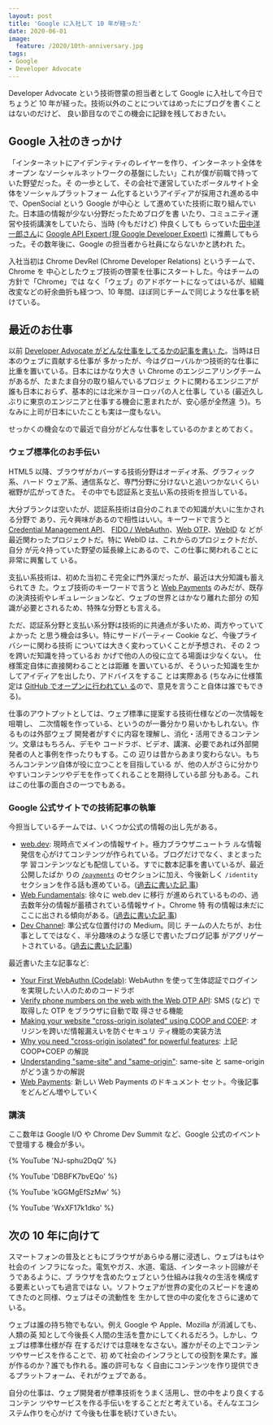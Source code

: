 ```yaml
---
layout: post
title: 'Google に入社して 10 年が経った'
date: 2020-06-01
image:
  feature: /2020/10th-anniversary.jpg
tags:
- Google
- Developer Advocate
---
```

Developer Advocate という技術啓蒙の担当者として Google に入社して今日でちょうど
10 年が経った。技術以外のことについてはめったにブログを書くことはないのだけど、
良い節目なのでこの機会に記録を残しておきたい。

<!-- excerpt -->

## Google 入社のきっかけ

「インターネットにアイデンティティのレイヤーを作り、インターネット全体をオープン
なソーシャルネットワークの基盤にしたい」これが僕が前職で持っていた野望だった。そ
の一歩として、その会社で運営していたポータルサイト全体をソーシャルプラットフォー
ム化するというアイディアが採用され進める中で、OpenSocial という Google が中心と
して進めていた技術に取り組んでいた。日本語の情報が少ない分野だったためブログを書
いたり、コミュニティ運営や技術講演をしていたら、当時 (今もだけど) 仲良くしても
らっていた[田中洋一郎さん](https://twitter.com/yoichiro)に [Google API Expert
(現 Google Developer Expert)](https://developers.google.com/community/experts)
に推薦してもらった。その数年後に、Google の担当者から社員にならないかと誘われ
た。

入社当初は Chrome DevRel (Chrome Developer Relations) というチームで、Chrome を
中心としたウェブ技術の啓蒙を仕事にスタートした。今はチームの方針で「Chrome」では
なく「ウェブ」のアドボケートになってはいるが、組織改変などの紆余曲折も経つつ、10
年間、ほぼ同じチームで同じような仕事を続けている。

## 最近のお仕事

以前 [Developer Advocate がどんな仕事をしてるかの記事を書い
た](/2013/04/google-developer-advocate.html)。当時は日本のウェブに貢献する仕事が
多かったが、今はグローバルかつ技術的な仕事に比重を置いている。日本にはかなり大き
い Chrome のエンジニアリングチームがあるが、たまたま自分の取り組んでいるプロジェ
クトに関わるエンジニアが誰も日本におらず、基本的には北米かヨーロッパの人と仕事し
ている (最近久しぶりに東京のエンジニアと仕事する機会に恵まれたが、安心感が全然違
う)。ちなみに上司が日本にいたことも実は一度もない。

せっかくの機会なので最近で自分がどんな仕事をしているのかまとめておく。

### ウェブ標準化のお手伝い

HTML5 以降、ブラウザがカバーする技術分野はオーディオ系、グラフィック系、ハード
ウェア系、通信系など、専門分野に分けないと追いつかないくらい裾野が広がってきた。
その中でも認証系と支払い系の技術を担当している。

大分ブランクは空いたが、認証系技術は自分のこれまでの知識が大いに生かされる分野で
あり、元々興味があるので相性はいい。キーワードで言うと [Credential Management
API](https://developers.google.com/web/updates/2016/04/credential-management-api)、
[FIDO / WebAuthn](https://developers.google.com/identity/fido/)、[Web
OTP](https://web.dev/web-otp/)、[WebID](https://github.com/samuelgoto/webid) な
どが最近関わったプロジェクトだ。特に WebID は、これからのプロジェクトだが、自分
が元々持っていた野望の延長線上にあるので、この仕事に関われることに非常に興奮して
いる。

支払い系技術は、初めた当初こそ完全に門外漢だったが、最近は大分知識も蓄えられてき
た。ウェブ技術のキーワードで言うと [Web Payments](https://g.co/dev/WebPayments/)
のみだが、既存の決済技術やレギュレーションなど、ウェブの世界とはかなり離れた部分
の知識が必要とされるため、特殊な分野とも言える。

ただ、認証系分野と支払い系分野は技術的に共通点が多いため、両方やっていてよかった
と思う機会は多い。特にサードパーティー Cookie など、今後プライバシーに関わる技術
については大きく変わっていくことが予想され、その 2 つを跨いだ知識を持っているお
かげで他の人の役に立てる場面は少なくない。 仕様策定自体に直接関わることとは距離
を置いているが、そういった知識を生かしてアイディアを出したり、アドバイスをするこ
とは実際ある (ちなみに仕様策定は [GitHub でオープンに行われてい
る](https://github.com/w3c/)ので、意見を言うこと自体は誰でもできる)。

仕事のアウトプットとしては、ウェブ標準に提案する技術仕様などの一次情報を咀嚼し、
二次情報を作っている、というのが一番分かり易いかもしれない。作るものは外部ウェブ
開発者がすぐに内容を理解し、消化・活用できるコンテンツ。文章はもちろん、デモや
コードラボ、ビデオ、講演、必要であれば外部開発者の人と事例を作ったりもする。この
辺りは昔からあまり変わらない。もちろんコンテンツ自体が役に立つことを目指している
が、他の人がさらに分かりやすいコンテンツやデモを作ってくれることを期待している部
分もある。これはこの仕事の面白さの一つでもある。

### Google 公式サイトでの技術記事の執筆

今担当しているチームでは、いくつか公式の情報の出し先がある。

* [web.dev](https://web.dev): 現時点でメインの情報サイト。極力ブラウザニュートラ
  ルな情報発信を心がけてコンテンツが作られている。ブログだけでなく、まとまった学
  習コンテンツなども配信している。すでに数本記事を書いているが、最近公開したばか
  りの [`/payments`](https://web.dev/payments/) のセクションに加え、今後新しく
  `/identity` セクションを作る話も進めている。([過去に書いた記
  事](https://web.dev/authors/agektmr/))
* [Web Fundamentals](https://developers.google.com/web/): 徐々に web.dev に移行
  が進められているものの、過去数年分の情報が蓄積されている情報サイト。Chrome 特
  有の情報は未だにここに出される傾向がある。([過去に書いた記
  事](https://developers.google.com/web/resources/contributors/agektmr))
* [Dev Channel](https://medium.com/dev-channel): 準公式な位置付けの Medium。同じ
  チームの人たちが、お仕事としてではなく、半分趣味のような感じで書いたブログ記事
  がアグリゲートされている。([過去に書いた記事](https://medium.com/@agektmr))

最近書いた主な記事など:

* [Your First WebAuthn
  (Codelab)](https://codelabs.developers.google.com/codelabs/webauthn-reauth/):
  WebAuthn を使って生体認証でログインを実現したい人のためのコードラボ
* [Verify phone numbers on the web with the Web OTP
  API](https://web.dev/web-otp/): SMS (など) で取得した OTP をブラウザに自動で取
  得させる機能
* [Making your website "cross-origin isolated" using COOP and
  COEP](https://web.dev/coop-coep/): オリジンを跨いだ情報漏えいを防ぐセキュリ
  ティ機能の実装方法
* [Why you need "cross-origin isolated" for powerful
  features](https://web.dev/why-coop-coep/): 上記 COOP+COEP の解説
* [Understanding "same-site" and
  "same-origin"](https://web.dev/same-site-same-origin/): same-site と
  same-origin がどう違うかの解説
* [Web Payments](https://web.dev/payments/): 新しい Web Payments のドキュメント
  セット。今後記事をどんどん増やしていく

### 講演

ここ数年は Google I/O や Chrome Dev Summit など、Google 公式のイベントで登壇する
機会が多い。

{% YouTube 'NJ-sphu2DqQ' %}

{% YouTube 'DBBFK7bvEQo' %}

{% YouTube 'kGGMgEfSzMw' %}

{% YouTube 'WxXF17k1dko' %}

## 次の 10 年に向けて

スマートフォンの普及とともにブラウザがあらゆる層に浸透し、ウェブはもはや社会のイ
ンフラになった。電気やガス、水道、電話、インターネット回線がそうであるように、ブ
ラウザを含めたウェブという仕組みは我々の生活を構成する要素といっても過言ではな
い。ソフトウェアが世界の変化のスピードを速めてきたのと同様、ウェブはその流動性を
生かして世の中の変化をさらに速めている。

ウェブは誰の持ち物でもない。例え Google や Apple、Mozilla が消滅しても、人類の英
知として今後長く人間の生活を豊かにしてくれるだろう。しかし、ウェブは標準仕様が存
在するだけでは意味をなさない。誰かがその上でコンテンツやサービスを作ることで、初
めて社会のインフラとしての役割を果たす。誰が作るのか？誰でも作れる。誰の許可もな
く自由にコンテンツを作り提供できるプラットフォーム、それがウェブである。

自分の仕事は、ウェブ開発者が標準技術をうまく活用し、世の中をより良くするコンテン
ツやサービスを作る手伝いをすることだと考えている。そんなエコシステム作りを心がけ
て今後も仕事を続けていきたい。
